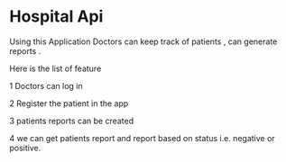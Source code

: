 # Hospital Api

Using this Application Doctors can keep track of patients , can generate reports .

Here is the list of feature 

1 Doctors can log in

2 Register the patient in the app 

3 patients reports can be created


4 we can get patients report and report based on status i.e. negative or positive.